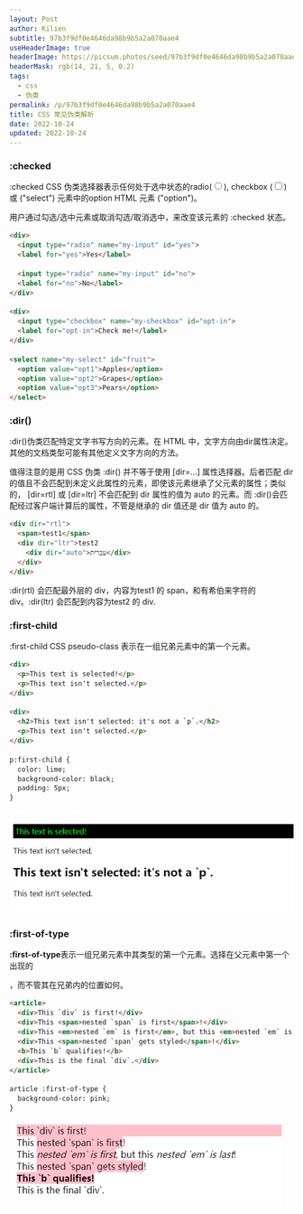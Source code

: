 ```yaml
---
layout: Post
author: Kilien
subtitle: 97b3f9df0e4646da98b9b5a2a070aae4
useHeaderImage: true
headerImage: https://picsum.photos/seed/97b3f9df0e4646da98b9b5a2a070aae4/1920/1080
headerMask: rgb(14, 21, 5, 0.2)
tags:
  - css
  - 伪类
permalink: /p/97b3f9df0e4646da98b9b5a2a070aae4
title: CSS 常见伪类解析
date: 2022-10-24
updated: 2022-10-24
---
```


### :checked

:checked CSS 伪类选择器表示任何处于选中状态的radio(<input type="radio">), checkbox (<input type="checkbox">) 或 ("select") 元素中的option HTML 元素 ("option")。

用户通过勾选/选中元素或取消勾选/取消选中，来改变该元素的 :checked 状态。

```html
<div>
  <input type="radio" name="my-input" id="yes">
  <label for="yes">Yes</label>

  <input type="radio" name="my-input" id="no">
  <label for="no">No</label>
</div>

<div>
  <input type="checkbox" name="my-checkbox" id="opt-in">
  <label for="opt-in">Check me!</label>
</div>

<select name="my-select" id="fruit">
  <option value="opt1">Apples</option>
  <option value="opt2">Grapes</option>
  <option value="opt3">Pears</option>
</select>
```

### :dir()

:dir()伪类匹配特定文字书写方向的元素。在 HTML 中，文字方向由dir属性决定。其他的文档类型可能有其他定义文字方向的方法。

值得注意的是用 CSS 伪类 :dir() 并不等于使用 \[dir=…] 属性选择器。后者匹配 dir 的值且不会匹配到未定义此属性的元素，即使该元素继承了父元素的属性；类似的， \[dir=rtl] 或 \[dir=ltr] 不会匹配到 dir 属性的值为 auto 的元素。而 :dir()会匹配经过客户端计算后的属性，不管是继承的 dir 值还是 dir 值为 auto 的。

```html
<div dir="rtl">
  <span>test1</span>
  <div dir="ltr">test2
    <div dir="auto">עִבְרִית</div>
  </div>
</div>
```

:dir(rtl) 会匹配最外层的 div，内容为test1 的 span，和有希伯来字符的 div。:dir(ltr) 会匹配到内容为test2 的 div.

### :first-child

:first-child CSS pseudo-class 表示在一组兄弟元素中的第一个元素。

```html
<div>
  <p>This text is selected!</p>
  <p>This text isn't selected.</p>
</div>

<div>
  <h2>This text isn't selected: it's not a `p`.</h2>
  <p>This text isn't selected.</p>
</div>

p:first-child {
  color: lime;
  background-color: black;
  padding: 5px;
}
```

![adb349855c0a1c4b1a0d40d62492ee07.png](../resources/7a8bfa42314d4e2199b13a947d37e2f1.png)

### :first-of-type

**:first-of-type**表示一组兄弟元素中其类型的第一个元素。选择在父元素中第一个出现的<p>，而不管其在兄弟内的位置如何。

```html
<article>
  <div>This `div` is first!</div>
  <div>This <span>nested `span` is first</span>!</div>
  <div>This <em>nested `em` is first</em>, but this <em>nested `em` is last</em>!</div>
  <div>This <span>nested `span` gets styled</span>!</div>
  <b>This `b` qualifies!</b>
  <div>This is the final `div`.</div>
</article>

article :first-of-type {
  background-color: pink;
}

```

![9a81c3847e3dc260ac190b38c0cc8170.png](../resources/b99139ebff3a429381cb81e0c5c1491c.png)
